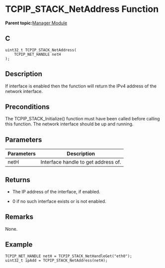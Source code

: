 # TCPIP\_STACK\_NetAddress Function

**Parent topic:**[Manager Module](GUID-B37C4F4C-DC2D-48D9-9909-AACBA987B57A.md)

## C

```
uint32_t TCPIP_STACK_NetAddress(
    TCPIP_NET_HANDLE netH
);
```

## Description

If interface is enabled then the function will return the IPv4 address of the network interface.

## Preconditions

The TCPIP\_STACK\_Initialize\(\) function must have been called before calling this function. The network interface should be up and running.

## Parameters

|Parameters|Description|
|----------|-----------|
|netH|Interface handle to get address of.|

## Returns

-   The IP address of the interface, if enabled.

-   0 if no such interface exists or is not enabled.


## Remarks

None.

## Example

```
TCPIP_NET_HANDLE netH = TCPIP_STACK_NetHandleGet("eth0");
uint32_t ipAdd = TCPIP_STACK_NetAddress(netH);
```

